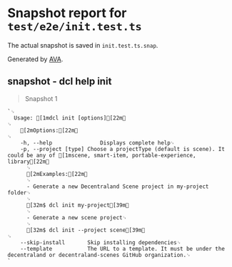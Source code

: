 # Snapshot report for `test/e2e/init.test.ts`

The actual snapshot is saved in `init.test.ts.snap`.

Generated by [AVA](https://avajs.dev).

## snapshot - dcl help init

> Snapshot 1

    `␊
      Usage: [1mdcl init [options][22m␊
    ␊
        [2mOptions:[22m␊
    ␊
        -h, --help               Displays complete help␊
        -p, --project [type] Choose a projectType (default is scene). It could be any of [1mscene, smart-item, portable-experience, library[22m␊
          ␊
          [2mExamples:[22m␊
          ␊
          - Generate a new Decentraland Scene project in my-project folder␊
          ␊
          [32m$ dcl init my-project[39m␊
          ␊
          - Generate a new scene project␊
          ␊
          [32m$ dcl init --project scene[39m␊
    ␊
        --skip-install       Skip installing dependencies␊
        --template           The URL to a template. It must be under the decentraland or decentraland-scenes GitHub organization.␊
    `
